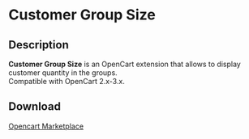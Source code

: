 # Customer Group Size

## Description
**Customer Group Size** is an OpenCart extension that allows to display customer quantity in the groups.  
Compatible with OpenCart 2.x-3.x.

## Download
[Opencart Marketplace](https://www.opencart.com/index.php?route=marketplace/extension/info&extension_id=42642)
